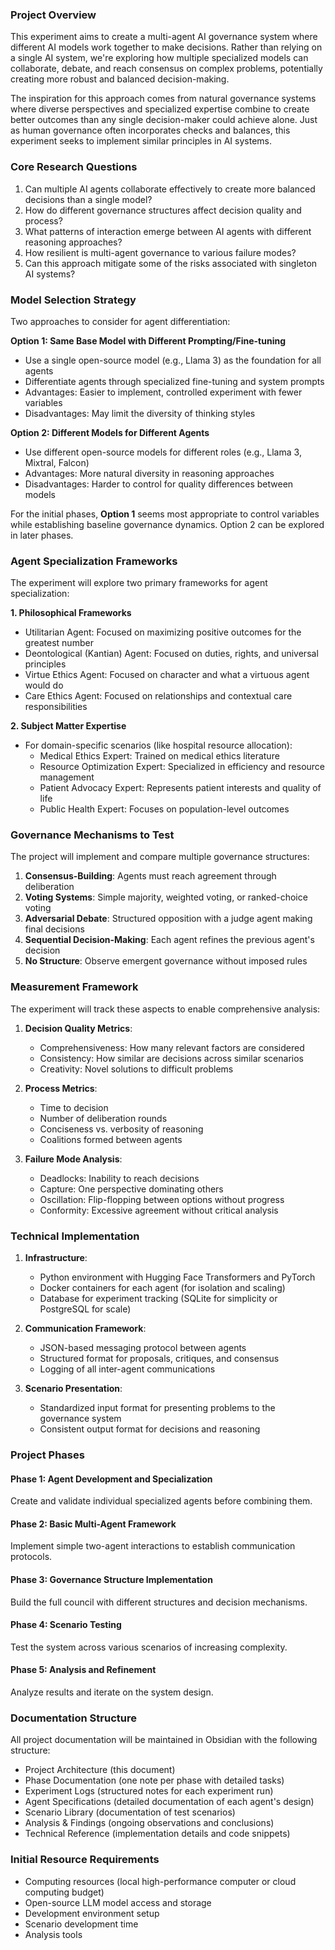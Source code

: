### Project Overview

This experiment aims to create a multi-agent AI governance system where different AI models work together to make decisions. Rather than relying on a single AI system, we're exploring how multiple specialized models can collaborate, debate, and reach consensus on complex problems, potentially creating more robust and balanced decision-making.

The inspiration for this approach comes from natural governance systems where diverse perspectives and specialized expertise combine to create better outcomes than any single decision-maker could achieve alone. Just as human governance often incorporates checks and balances, this experiment seeks to implement similar principles in AI systems.

### Core Research Questions

1. Can multiple AI agents collaborate effectively to create more balanced decisions than a single model?
2. How do different governance structures affect decision quality and process?
3. What patterns of interaction emerge between AI agents with different reasoning approaches?
4. How resilient is multi-agent governance to various failure modes?
5. Can this approach mitigate some of the risks associated with singleton AI systems?

### Model Selection Strategy

Two approaches to consider for agent differentiation:

**Option 1: Same Base Model with Different Prompting/Fine-tuning**

- Use a single open-source model (e.g., Llama 3) as the foundation for all agents
- Differentiate agents through specialized fine-tuning and system prompts
- Advantages: Easier to implement, controlled experiment with fewer variables
- Disadvantages: May limit the diversity of thinking styles

**Option 2: Different Models for Different Agents**

- Use different open-source models for different roles (e.g., Llama 3, Mixtral, Falcon)
- Advantages: More natural diversity in reasoning approaches
- Disadvantages: Harder to control for quality differences between models

For the initial phases, **Option 1** seems most appropriate to control variables while establishing baseline governance dynamics. Option 2 can be explored in later phases.

### Agent Specialization Frameworks

The experiment will explore two primary frameworks for agent specialization:

**1. Philosophical Frameworks**

- Utilitarian Agent: Focused on maximizing positive outcomes for the greatest number
- Deontological (Kantian) Agent: Focused on duties, rights, and universal principles
- Virtue Ethics Agent: Focused on character and what a virtuous agent would do
- Care Ethics Agent: Focused on relationships and contextual care responsibilities

**2. Subject Matter Expertise**

- For domain-specific scenarios (like hospital resource allocation):
    - Medical Ethics Expert: Trained on medical ethics literature
    - Resource Optimization Expert: Specialized in efficiency and resource management
    - Patient Advocacy Expert: Represents patient interests and quality of life
    - Public Health Expert: Focuses on population-level outcomes

### Governance Mechanisms to Test

The project will implement and compare multiple governance structures:

1. **Consensus-Building**: Agents must reach agreement through deliberation
2. **Voting Systems**: Simple majority, weighted voting, or ranked-choice voting
3. **Adversarial Debate**: Structured opposition with a judge agent making final decisions
4. **Sequential Decision-Making**: Each agent refines the previous agent's decision
5. **No Structure**: Observe emergent governance without imposed rules

### Measurement Framework

The experiment will track these aspects to enable comprehensive analysis:

1. **Decision Quality Metrics**:
    
    - Comprehensiveness: How many relevant factors are considered
    - Consistency: How similar are decisions across similar scenarios
    - Creativity: Novel solutions to difficult problems
2. **Process Metrics**:
    
    - Time to decision
    - Number of deliberation rounds
    - Conciseness vs. verbosity of reasoning
    - Coalitions formed between agents
3. **Failure Mode Analysis**:
    
    - Deadlocks: Inability to reach decisions
    - Capture: One perspective dominating others
    - Oscillation: Flip-flopping between options without progress
    - Conformity: Excessive agreement without critical analysis

### Technical Implementation

1. **Infrastructure**:
    
    - Python environment with Hugging Face Transformers and PyTorch
    - Docker containers for each agent (for isolation and scaling)
    - Database for experiment tracking (SQLite for simplicity or PostgreSQL for scale)
2. **Communication Framework**:
    
    - JSON-based messaging protocol between agents
    - Structured format for proposals, critiques, and consensus
    - Logging of all inter-agent communications
3. **Scenario Presentation**:
    
    - Standardized input format for presenting problems to the governance system
    - Consistent output format for decisions and reasoning

### Project Phases

#### Phase 1: Agent Development and Specialization

Create and validate individual specialized agents before combining them.

#### Phase 2: Basic Multi-Agent Framework

Implement simple two-agent interactions to establish communication protocols.

#### Phase 3: Governance Structure Implementation

Build the full council with different structures and decision mechanisms.

#### Phase 4: Scenario Testing

Test the system across various scenarios of increasing complexity.

#### Phase 5: Analysis and Refinement

Analyze results and iterate on the system design.

### Documentation Structure

All project documentation will be maintained in Obsidian with the following structure:

- Project Architecture (this document)
- Phase Documentation (one note per phase with detailed tasks)
- Experiment Logs (structured notes for each experiment run)
- Agent Specifications (detailed documentation of each agent's design)
- Scenario Library (documentation of test scenarios)
- Analysis & Findings (ongoing observations and conclusions)
- Technical Reference (implementation details and code snippets)

### Initial Resource Requirements

- Computing resources (local high-performance computer or cloud computing budget)
- Open-source LLM model access and storage
- Development environment setup
- Scenario development time
- Analysis tools